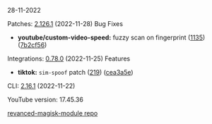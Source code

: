 28-11-2022

Patches:   [2.126.1](https://github.com/revanced/revanced-patches/compare/v2.126.0...v2.126.1) (2022-11-28)
 Bug Fixes
* **youtube/custom-video-speed:** fuzzy scan on fingerprint  ([1135](https://github.com/revanced/revanced-patches/issues/1135)) ([7b2cf56](https://github.com/revanced/revanced-patches/commit/7b2cf5698b85f7e2a901f6085c53d042660dc5c7))

Integrations:   [0.78.0](https://github.com/revanced/revanced-integrations/compare/v0.77.1...v0.78.0) (2022-11-25)
 Features
* **tiktok:** `sim-spoof` patch ([219](https://github.com/revanced/revanced-integrations/issues/219)) ([cea3a5e](https://github.com/revanced/revanced-integrations/commit/cea3a5edc74e96efd79d4a4f9b363694d85216a6))

CLI:   [2.16.1](https://github.com/revanced/revanced-cli/compare/v2.16.0...v2.16.1) (2022-11-22)


YouTube version: 17.45.36

[revanced-magisk-module repo](https://github.com/vuongvan/magisk-module)
